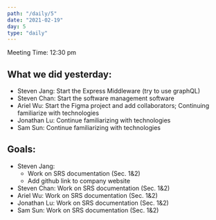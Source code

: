 ```yaml
---
path: "/daily/5"
date: "2021-02-19"
day: 5
type: "daily"
---
```


Meeting Time: 12:30 pm


## What we did yesterday:



*   Steven Jang: Start the Express Middleware (try to use graphQL)
*   Steven Chan: Start the software management software
*   Ariel Wu: Start the Figma project and add collaborators; Continuing familiarize with technologies
*   Jonathan Lu: Continue familiarizing with technologies
*   Sam Sun: Continue familiarizing with technologies


## Goals:



*   Steven Jang: 
    *   Work on SRS documentation (Sec. 1&2)
    *   Add github link to company website
*   Steven Chan: Work on SRS documentation (Sec. 1&2)
*   Ariel Wu: Work on SRS documentation (Sec. 1&2)
*   Jonathan Lu: Work on SRS documentation (Sec. 1&2)
*   Sam Sun: Work on SRS documentation (Sec. 1&2)
